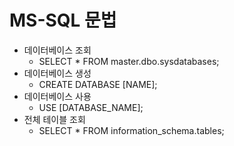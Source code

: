 # MS-SQL 문법

- 데이터베이스 조회
  - SELECT * FROM master.dbo.sysdatabases;
- 데이터베이스 생성
  - CREATE DATABASE [NAME];
- 데이터베이스 사용
  - USE [DATABASE_NAME];
- 전체 테이블 조회
  - SELECT * FROM information_schema.tables;